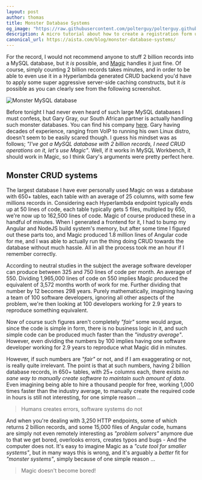 ```yaml
---
layout: post
author: thomas
title: Monster Database Systems
og_image: "https://raw.githubusercontent.com/polterguy/polterguy.github.io/master/images/blogs/mysql-monster.jpg"
description: A micro tutorial about how to create a registration form using Magic
canonical_url: https://aista.com/blog/monster-database-systems/
---
```


For the record, I would not recommend anyone to stuff 2 billion records into a MySQL database, but it _is_ possible, and [Magic](https://aista.com) handles it just fine. Of course, simply counting 2 billion records takes minutes, and in order to be able to even use it in a Hyperlambda generated CRUD backend you'd have to apply some super aggressive server-side caching constructs, but it _is_ possible as you can clearly see from the following screenshot.

![Monster MySQL database](https://raw.githubusercontent.com/polterguy/polterguy.github.io/master/images/blogs/mysql-monster.jpg)

Before tonight I had never even heard of such large MySQL databases I must confess, but Gary Gray, our South African partner is actually handling such monster databases. You can find his company [here](https://dialtonetech.com/). Gary having decades of experience, ranging from VoIP to running his own Linux distro, doesn't seem to be easily scared though.
I guess his mindset was as follows; _"I've got a MySQL database with 2 billion records, I need CRUD operations on it, let's use Magic"_. Well, if it works in MySQL Workbench, it should work in Magic, so I think Gary's arguments were pretty perfect here.

## Monster CRUD systems

The largest database I have ever personally used Magic on was a database with 650+ tables, each table with an average of 25 columns, with some few millions records in. Considering each Hyperlambda endpoint typically ends up at 50 lines of code, each table typically gets 5 files, multipled by 650, we're now up to 162,500 lines of code. Magic of course produced these in a handful of minutes. When I generated a frontend for it, I had to bump my Angular and NodeJS build system's memory, but after some time I figured out these parts too, and Magic produced 1.8 million lines of Angular code for me, and I was able to actually run the thing doing CRUD towards the database without much hassle. All in all the process took me an hour if I remember correctly.

According to neutral studies in the subject the average software developer can produce between 325 and 750 lines of code per month. An average of 550. Dividing 1,965,000 lines of code on 550 implies Magic produced the equivalent of 3,572 months worth of work for me. Further dividing that number by 12 becomes 298 years. Purely mathematically, imagining having a team of 100 software developers, ignoring all other aspects of the problem, we're then looking at 100 developers working for 2.9 years to reproduce something equivalent.

Now of course such figures aren't completely _"fair"_ some would argue, since the code is simple in form, there is no business logic in it, and such simple code can be produced much faster than the _"industry average"_. However, even dividing the numbers by 100 implies having one software developer working for 2.9 years to reproduce what Magic did in minutes.

However, if such numbers are _"fair"_ or not, and if I am exaggerating or not, is really quite irrelevant. The point is that at such numbers, having 2 billion database records, in 650+ tables, with 25+ columns each, there exists _no sane way to manually create software to maintain such amount of data_. Even imagining being able to hire a thousand people for free, working 1,000 times faster than the industry average, to manually create the required code in hours is still not interesting, for one simple reason ...

> Humans creates errors, software systems do not

And when you're dealing with 3,250 HTTP endpoints, some of which returns 2 billion records, and some 15,000 files of Angular code, humans are simply not even remotely interesting as _"problem solvers"_ anymore due to that we get bored, overlooks errors, creates typos and bugs - And the computer does not. It's easy to imagine Magic as a _"cute tool for smaller systems"_, but in many ways this is wrong, and it's arguably a _better_ fit for _"monster systems"_, simply because of one simple reason ...

> Magic doesn't become bored!
